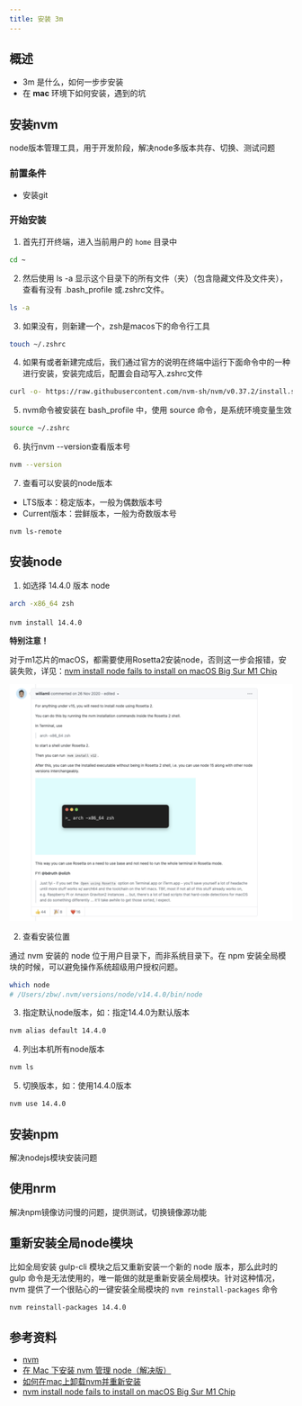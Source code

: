 ```yaml
---
title: 安装 3m
---
```


## 概述

- 3m 是什么，如何一步步安装
- 在 **mac** 环境下如何安装，遇到的坑

## 安装nvm

node版本管理工具，用于开发阶段，解决node多版本共存、切换、测试问题

### 前置条件

- 安装git

### 开始安装

1. 首先打开终端，进入当前用户的 `home` 目录中

```bash
cd ~
```

2. 然后使用 ls -a 显示这个目录下的所有文件（夹）（包含隐藏文件及文件夹），查看有没有 .bash_profile 或.zshrc文件。

```bash
ls -a
```

3. 如果没有，则新建一个，zsh是macos下的命令行工具

```bash
touch ~/.zshrc
```

4. 如果有或者新建完成后，我们通过官方的说明在终端中运行下面命令中的一种进行安装，安装完成后，配置会自动写入.zshrc文件

```bash
curl -o- https://raw.githubusercontent.com/nvm-sh/nvm/v0.37.2/install.sh | bash
```

5. nvm命令被安装在 bash_profile 中，使用 source 命令，是系统环境变量生效

```bash
source ~/.zshrc
```

6. 执行nvm --version查看版本号

```bash
nvm --version
```

7. 查看可以安装的node版本

- LTS版本：稳定版本，一般为偶数版本号
- Current版本：尝鲜版本，一般为奇数版本号

```bash
nvm ls-remote
```

## 安装node

1. 如选择 14.4.0 版本 node

```bash
arch -x86_64 zsh

nvm install 14.4.0
```

**特别注意！**

对于m1芯片的macOS，都需要使用Rosetta2安装node，否则这一步会报错，安装失败，详见：[nvm install node fails to install on macOS Big Sur M1 Chip](https://github.com/nvm-sh/nvm/issues/2350#issuecomment-734132550)

![解决方案](/backend/node/2021-04-21-02-11-44.png)

2. 查看安装位置

通过 nvm 安装的 node 位于用户目录下，而非系统目录下。在 npm 安装全局模块的时候，可以避免操作系统超级用户授权问题。

```bash
which node
# /Users/zbw/.nvm/versions/node/v14.4.0/bin/node
```

3. 指定默认node版本，如：指定14.4.0为默认版本

```bash
nvm alias default 14.4.0 
```

4. 列出本机所有node版本

```bash
nvm ls
```

5. 切换版本，如：使用14.4.0版本

```bash
nvm use 14.4.0
```

## 安装npm

解决nodejs模块安装问题

## 使用nrm

解决npm镜像访问慢的问题，提供测试，切换镜像源功能

## 重新安装全局node模块

比如全局安装 gulp-cli 模块之后又重新安装一个新的 node 版本，那么此时的 gulp 命令是无法使用的，唯一能做的就是重新安装全局模块。针对这种情况，nvm 提供了一个很贴心的一键安装全局模块的 `nvm reinstall-packages` 命令

```bash
nvm reinstall-packages 14.4.0
```

## 参考资料

- [nvm](https://github.com/nvm-sh/nvm#profile_snippet)
- [在 Mac 下安装 nvm 管理 node（解决版）](https://segmentfault.com/a/1190000017391932)
- [如何在mac上卸载nvm并重新安装](https://zhuanlan.zhihu.com/p/93516955)
- [nvm install node fails to install on macOS Big Sur M1 Chip](https://github.com/nvm-sh/nvm/issues/2350#issuecomment-734132550)